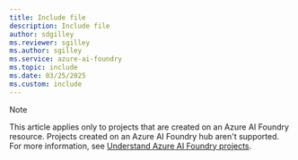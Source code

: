 ```yaml
---
title: Include file
description: Include file
author: sdgilley
ms.reviewer: sgilley
ms.author: sgilley
ms.service: azure-ai-foundry
ms.topic: include
ms.date: 03/25/2025
ms.custom: include
---
```


> [!NOTE]
> This article applies only to projects that are created on an Azure AI Foundry resource. Projects created on an Azure AI Foundry hub aren't supported. For more information, see [Understand Azure AI Foundry projects](../concepts/project-types.md).